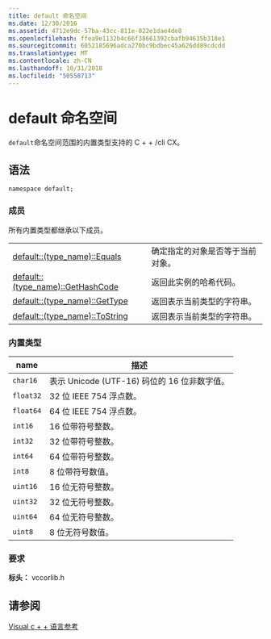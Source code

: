 ```yaml
---
title: default 命名空间
ms.date: 12/30/2016
ms.assetid: 4712e9dc-57ba-43cc-811e-022e1dae4de8
ms.openlocfilehash: ffea9e1132b4c66f38661392cbafb94635b318e1
ms.sourcegitcommit: 6052185696adca270bc9bdbec45a626dd89cdcdd
ms.translationtype: MT
ms.contentlocale: zh-CN
ms.lasthandoff: 10/31/2018
ms.locfileid: "50558713"
---
```

# <a name="default-namespace"></a>default 命名空间

`default`命名空间范围的内置类型支持的 C + + /cli CX。

## <a name="syntax"></a>语法

```
namespace default;
```

### <a name="members"></a>成员

所有内置类型都继承以下成员。

|||
|-|-|
|[default::(type_name)::Equals](../cppcx/default-type-name-equals-method.md)|确定指定的对象是否等于当前对象。|
|[default::(type_name)::GetHashCode](../cppcx/default-type-name-gethashcode-method.md)|返回此实例的哈希代码。|
|[default::(type_name)::GetType](../cppcx/default-type-name-gettype-method.md)|返回表示当前类型的字符串。|
|[default::(type_name)::ToString](../cppcx/default-type-name-tostring-method.md)|返回表示当前类型的字符串。|

### <a name="built-in-types"></a>内置类型

|name|描述|
|----------|-----------------|
|`char16`|表示 Unicode (UTF-16) 码位的 16 位非数字值。|
|`float32`|32 位 IEEE 754 浮点数。|
|`float64`|64 位 IEEE 754 浮点数。|
|`int16`|16 位带符号整数。|
|`int32`|32 位带符号整数。|
|`int64`|64 位带符号整数。|
|`int8`|8 位带符号数值。|
|`uint16`|16 位无符号整数。|
|`uint32`|32 位无符号整数。|
|`uint64`|64 位无符号整数。|
|`uint8`|8 位无符号数值。|

### <a name="requirements"></a>要求

**标头：** vccorlib.h

## <a name="see-also"></a>请参阅

[Visual c + + 语言参考](../cppcx/visual-c-language-reference-c-cx.md)